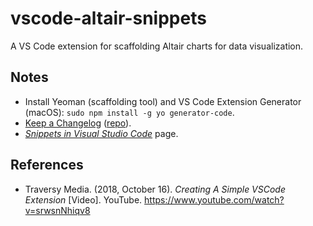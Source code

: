 # vscode-altair-snippets

A VS Code extension for scaffolding Altair charts for data visualization.

## Notes

- Install Yeoman (scaffolding tool) and VS Code Extension Generator (macOS): `sudo npm install -g yo generator-code`.
- [Keep a Changelog](http://keepachangelog.com/) ([repo](https://github.com/olivierlacan/keep-a-changelog)).
- _[Snippets in Visual Studio Code](https://code.visualstudio.com/docs/editor/userdefinedsnippets#_creating-your-own-snippets)_ page.

## References

- Traversy Media. (2018, October 16). _Creating A Simple VSCode Extension_ \[Video\]. YouTube. https://www.youtube.com/watch?v=srwsnNhiqv8
